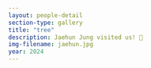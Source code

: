 ```yaml
---
layout: people-detail
section-type: gallery
title: "tree"
description: Jaehun Jung visited us! 🎄
img-filename: jaehun.jpg
year: 2024
---
```


